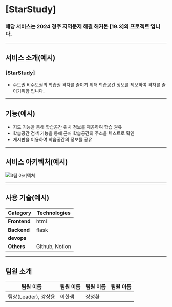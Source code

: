 # [StarStudy]

### 해당 서비스는 2024 경주 지역문제 해결 해커톤 [19.3]의 프로젝트 입니다.

---
## 서비스 소개(예시)
### [StarStudy]
- 수도권 비수도권의 학습권 격차를 줄이기 위해 학습공간 정보를 제보하여 격차를 줄이기위함 입니다.

---
## 기능(예시)
- 지도 기능을 통해 학습공간 위치 정보를 제공하여 학습 권유
- 학습공간 검색 기능을 통해 근처 학습공간의 주소을 텍스트로 확인
- 게시판을 이용하여 학습공간의 정보를 공유
---
## 서비스 아키텍처(예시)
![3팀 아키텍처](https://github.com/user-attachments/assets/4f5b83be-7662-49b6-8b97-8c2deae6bbd8)

---
## 사용 기술(예시)
| **Category**         | **Technologies** |
|----------------------|-------------|
| **Frontend**         | html        |
| **Backend**          | flask |
| **devops**           |   |
| **Others**           | Github, Notion |

---
## 팀원 소개
| **팀원 이름**            | **팀원 이름** | **팀원 이름** | **팀원 이름** |
|----------------------|----------|-----------|---------|
| 팀장(Leader), 강상용 | 이한샘 | 장정환 |
